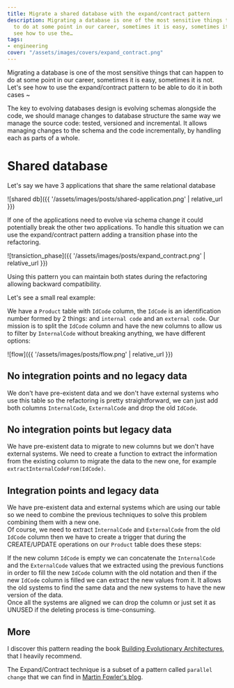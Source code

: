 ```yaml
---
title: Migrate a shared database with the expand/contract pattern
description: Migrating a database is one of the most sensitive things that can happen
  to do at some point in our career, sometimes it is easy, sometimes it is not. Let's
  see how to use the…
tags:
- engineering
cover: "/assets/images/covers/expand_contract.png"
---
```



Migrating a database is one of the most sensitive things that can happen to do at some point in our career, sometimes it is easy, sometimes it is not. Let's see how to use the expand/contract pattern to be able to do it in both cases ~

The key to evolving databases design is evolving schemas alongside the code, we should manage changes to database structure the same way we manage the source code: tested, versioned and incremental.
It allows managing changes to the schema and the code incrementally, by handling each as parts of a whole.

# Shared database

Let's say we have 3 applications that share the same relational database

![shared db]({{ '/assets/images/posts/shared-application.png' | relative_url }})

If one of the applications need to evolve via schema change it could potentially break the other two applications.
To handle this situation we can use the expand/contract pattern adding a transition phase into the refactoring.

![transiction_phase]({{ '/assets/images/posts/expand_contract.png' | relative_url }})

Using this pattern you can maintain both states during the refactoring allowing backward compatibility.

Let's see a small real example:

We have a `Product` table with `IdCode` column, the `IdCode` is an identification number formed by 2 things: and `internal code` and an `external code`. Our mission is to split the `IdCode` column and have the new columns to allow us to filter by `InternalCode` without breaking anything, we have different options:

![flow]({{ '/assets/images/posts/flow.png' | relative_url }})

## No integration points and no legacy data

We don't have pre-existent data and we don't have external systems who use this table so the refactoring is pretty straightforward, we can just add both columns `InternalCode`, `ExternalCode` and drop the old `IdCode`.

## No integration points but legacy data

We have pre-existent data to migrate to new columns but we don't have external systems. We need to create a function to extract the information from the existing column to migrate the data to the new one, for example `extractInternalCodeFrom(IdCode)`.

## Integration points and legacy data

We have pre-existent data and external systems which are using our table so we need to combine the previous techniques to solve this problem combining them with a new one.   
Of course, we need to extract `InternalCode` and `ExternalCode` from the old `IdCode` column then we have to create a trigger that during the CREATE/UPDATE operations on our `Product` table does these steps:

If the new column `IdCode` is empty we can concatenate the `InternalCode` and the `ExternalCode` values that we extracted using the previous functions in order to fill the new `IdCode` column with the old notation and then if the new `IdCode` column is filled we can extract the new values from it.
It allows the old systems to find the same data and the new systems to have the new version of the data.   
Once all the systems are aligned we can drop the column or just set it as UNUSED if the deleting process is time-consuming.

## More

I discover this pattern reading the book [Building Evolutionary Architectures](https://www.oreilly.com/library/view/building-evolutionary-architectures/9781491986356/), that I heavily recommend.

The Expand/Contract technique is a subset of a pattern called `parallel change` that we can find in [Martin Fowler's blog](https://martinfowler.com/bliki/ParallelChange.html).
